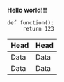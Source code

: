 **Hello world!!!**


```
def function():
     return 123
```
| Head | Head |
| --- | --- |
| Data | Data |
| Data | Data |